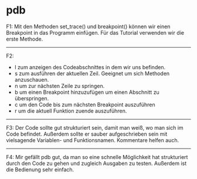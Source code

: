 # pdb

F1: Mit den Methoden set_trace() und breakpoint() können wir einen Breakpoint in das Programm einfügen. Für das Tutorial verwenden wir die erste Methode.

---

F2:

- l zum anzeigen des Codeabschnittes in dem wir uns befinden.
- s zum ausführen der aktuellen Zeil. Geeignet um sich Methoden anzuschauen.
- n um zur nächsten Zeile zu springen.
- b um einen Breakpoint hinzuzufügen um einen Abschnitt zu überspringen.
- c um den Code bis zum nächsten Breakpoint auszuführen
- r um die aktuell Funktion zuende auszuführen.

---

F3: Der Code sollte gut strukturiert sein, damit man weiß, wo man sich im Code befindet. Außerdem sollte er sauber aufgeschrieben sein mit vielsagende Variablen- und Funktionsnamen. Kommentare helfen auch.

---

F4: Mir gefällt pdb gut, da man so eine schnelle Möglichkeit hat strukturiert durch den Code zu gehen und zugleich Ausgaben zu testen. Außerdem ist die Bedienung sehr einfach.
